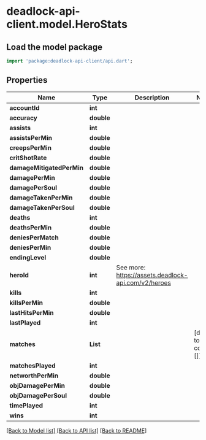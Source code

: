 # deadlock-api-client.model.HeroStats

## Load the model package
```dart
import 'package:deadlock-api-client/api.dart';
```

## Properties
Name | Type | Description | Notes
------------ | ------------- | ------------- | -------------
**accountId** | **int** |  | 
**accuracy** | **double** |  | 
**assists** | **int** |  | 
**assistsPerMin** | **double** |  | 
**creepsPerMin** | **double** |  | 
**critShotRate** | **double** |  | 
**damageMitigatedPerMin** | **double** |  | 
**damagePerMin** | **double** |  | 
**damagePerSoul** | **double** |  | 
**damageTakenPerMin** | **double** |  | 
**damageTakenPerSoul** | **double** |  | 
**deaths** | **int** |  | 
**deathsPerMin** | **double** |  | 
**deniesPerMatch** | **double** |  | 
**deniesPerMin** | **double** |  | 
**endingLevel** | **double** |  | 
**heroId** | **int** | See more: <https://assets.deadlock-api.com/v2/heroes> | 
**kills** | **int** |  | 
**killsPerMin** | **double** |  | 
**lastHitsPerMin** | **double** |  | 
**lastPlayed** | **int** |  | 
**matches** | **List<int>** |  | [default to const []]
**matchesPlayed** | **int** |  | 
**networthPerMin** | **double** |  | 
**objDamagePerMin** | **double** |  | 
**objDamagePerSoul** | **double** |  | 
**timePlayed** | **int** |  | 
**wins** | **int** |  | 

[[Back to Model list]](../README.md#documentation-for-models) [[Back to API list]](../README.md#documentation-for-api-endpoints) [[Back to README]](../README.md)


